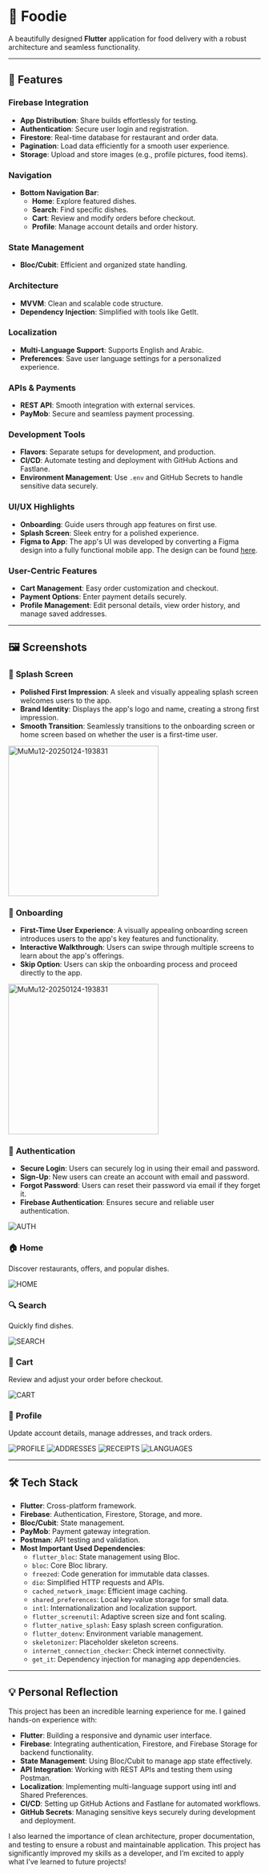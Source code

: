 # 🍜 Foodie  

A beautifully designed **Flutter** application for food delivery with a robust architecture and seamless functionality.  

---

## 🌟 Features  

### **Firebase Integration**  
- **App Distribution**: Share builds effortlessly for testing.  
- **Authentication**: Secure user login and registration.  
- **Firestore**: Real-time database for restaurant and order data.  
- **Pagination**: Load data efficiently for a smooth user experience.  
- **Storage**: Upload and store images (e.g., profile pictures, food items).  

### **Navigation**  
- **Bottom Navigation Bar**:  
  - **Home**: Explore featured dishes.  
  - **Search**: Find specific dishes.  
  - **Cart**: Review and modify orders before checkout.  
  - **Profile**: Manage account details and order history.  

### **State Management**  
- **Bloc/Cubit**: Efficient and organized state handling.  

### **Architecture**  
- **MVVM**: Clean and scalable code structure.  
- **Dependency Injection**: Simplified with tools like GetIt.  

### **Localization**  
- **Multi-Language Support**: Supports English and Arabic.  
- **Preferences**: Save user language settings for a personalized experience.  

### **APIs & Payments**  
- **REST API**: Smooth integration with external services.  
- **PayMob**: Secure and seamless payment processing.  

### **Development Tools**  
- **Flavors**: Separate setups for development, and production.  
- **CI/CD**: Automate testing and deployment with GitHub Actions and Fastlane.  
- **Environment Management**: Use `.env` and GitHub Secrets to handle sensitive data securely.  

### **UI/UX Highlights**  
- **Onboarding**: Guide users through app features on first use.  
- **Splash Screen**: Sleek entry for a polished experience.  
- **Figma to App**: The app's UI was developed by converting a Figma design into a fully functional mobile app. The design can be found <a href="https://www.figma.com/community/file/1000486391488737986/foodie-food-delivery-app" target="_blank">here</a>.

### **User-Centric Features**  
- **Cart Management**: Easy order customization and checkout.  
- **Payment Options**: Enter payment details securely.  
- **Profile Management**: Edit personal details, view order history, and manage saved addresses.  

---

## 🖼️ Screenshots  

### 🌟 **Splash Screen**
- **Polished First Impression**: A sleek and visually appealing splash screen welcomes users to the app.
- **Brand Identity**: Displays the app's logo and name, creating a strong first impression.
- **Smooth Transition**: Seamlessly transitions to the onboarding screen or home screen based on whether the user is a first-time user.

<img src="https://github.com/user-attachments/assets/cd7dc67d-289a-4899-80df-83c0fecd3ccd" alt="MuMu12-20250124-193831" width="300" height="auto" />


### 🎉 **Onboarding**
- **First-Time User Experience**: A visually appealing onboarding screen introduces users to the app's key features and functionality.
- **Interactive Walkthrough**: Users can swipe through multiple screens to learn about the app's offerings.
- **Skip Option**: Users can skip the onboarding process and proceed directly to the app.

<img src="https://github.com/user-attachments/assets/8d53f123-6a28-402e-baf9-ea0806a810e7" alt="MuMu12-20250124-193831" width="300" height="auto" />


### 🔐 **Authentication**
- **Secure Login**: Users can securely log in using their email and password.
- **Sign-Up**: New users can create an account with email and password.
- **Forgot Password**: Users can reset their password via email if they forget it.
- **Firebase Authentication**: Ensures secure and reliable user authentication.

![AUTH](https://github.com/user-attachments/assets/0f7dce52-fb35-4cfb-80a1-6f4e8825c291)


### 🏠 **Home**  
Discover restaurants, offers, and popular dishes. 

![HOME](https://github.com/user-attachments/assets/634a6218-d413-45c1-93c8-01a5ccb54d50)


### 🔍 **Search**  
Quickly find dishes.  

![SEARCH](https://github.com/user-attachments/assets/45eab4b4-07c7-4644-83d9-8ccc83c4072d)


### 🛒 **Cart**  
Review and adjust your order before checkout.  

![CART](https://github.com/user-attachments/assets/562c2892-2929-40f1-abec-35f19021fdaa)

 
### 👤 **Profile**  
Update account details, manage addresses, and track orders.  

![PROFILE](https://github.com/user-attachments/assets/ab32f59e-5039-4f42-85e5-25ac6c0d7c1a)
![ADDRESSES](https://github.com/user-attachments/assets/6c11dc34-dd90-46f4-8464-165cdc9f0330)
![RECEIPTS](https://github.com/user-attachments/assets/9b05d6ce-b7bd-4889-8612-21b2dd52ad4c)
![LANGUAGES](https://github.com/user-attachments/assets/e2cc53b4-5468-4ca7-911b-95be8bd1705d)


---

## 🛠️ Tech Stack  
- **Flutter**: Cross-platform framework.  
- **Firebase**: Authentication, Firestore, Storage, and more.  
- **Bloc/Cubit**: State management.  
- **PayMob**: Payment gateway integration.  
- **Postman**: API testing and validation.  
- **Most Important Used Dependencies**:  
  - `flutter_bloc`: State management using Bloc.  
  - `bloc`: Core Bloc library.  
  - `freezed`: Code generation for immutable data classes.  
  - `dio`: Simplified HTTP requests and APIs.  
  - `cached_network_image`: Efficient image caching.  
  - `shared_preferences`: Local key-value storage for small data.  
  - `intl`: Internationalization and localization support.  
  - `flutter_screenutil`: Adaptive screen size and font scaling.  
  - `flutter_native_splash`: Easy splash screen configuration.  
  - `flutter_dotenv`: Environment variable management.  
  - `skeletonizer`: Placeholder skeleton screens.  
  - `internet_connection_checker`: Check internet connectivity.  
  - `get_it`: Dependency injection for managing app dependencies.  

---

## 💡 Personal Reflection  
This project has been an incredible learning experience for me. I gained hands-on experience with:  

- **Flutter**: Building a responsive and dynamic user interface.  
- **Firebase**: Integrating authentication, Firestore, and Firebase Storage for backend functionality.  
- **State Management**: Using Bloc/Cubit to manage app state effectively.  
- **API Integration**: Working with REST APIs and testing them using Postman.  
- **Localization**: Implementing multi-language support using intl and Shared Preferences.  
- **CI/CD**: Setting up GitHub Actions and Fastlane for automated workflows.  
- **GitHub Secrets**: Managing sensitive keys securely during development and deployment.  

I also learned the importance of clean architecture, proper documentation, and testing to ensure a robust and maintainable application. This project has significantly improved my skills as a developer, and I’m excited to apply what I’ve learned to future projects!

